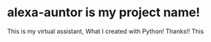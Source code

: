 # alexa-auntor is my project name!
This is my virtual assistant, What I created with Python!
Thanks!!
This
